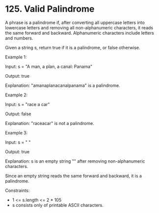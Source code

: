 # 125. Valid Palindrome
A phrase is a palindrome if, after converting all uppercase letters into lowercase letters and removing all non-alphanumeric characters, it reads the same forward and backward.
Alphanumeric characters include letters and numbers.

Given a string s, return true if it is a palindrome, or false otherwise.

Example 1:

  Input: s = "A man, a plan, a canal: Panama"
  
  Output: true
  
  Explanation: "amanaplanacanalpanama" is a palindrome.

Example 2:

  Input: s = "race a car"
  
  Output: false
  
  Explanation: "raceacar" is not a palindrome.

Example 3:

  Input: s = " "
  
  Output: true
  
  Explanation: s is an empty string "" after removing non-alphanumeric characters.
  
  Since an empty string reads the same forward and backward, it is a palindrome.

Constraints:
- 1 <= s.length <= 2 * 105
- s consists only of printable ASCII characters.
